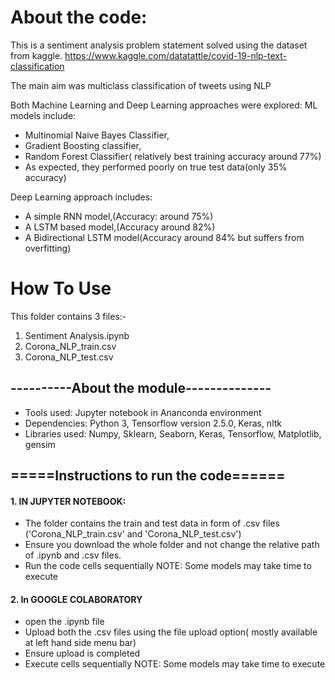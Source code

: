 
# About the code: 

This is a sentiment analysis problem statement solved using the dataset from kaggle.
https://www.kaggle.com/datatattle/covid-19-nlp-text-classification


The main aim was multiclass classification of tweets using NLP

Both Machine Learning and Deep Learning approaches were explored:
ML models include:
- Multinomial Naive Bayes Classifier, 
- Gradient Boosting classifier,
- Random Forest Classifier( relatively best training accuracy around 77%)
- As expected, they performed poorly on true test data(only 35% accuracy)

Deep Learning approach includes:
- A simple RNN model,(Accuracy: around 75%)
- A LSTM based model,(Accuracy around 82%)
- A Bidirectional LSTM model(Accuracy around 84% but suffers from overfitting)

# How To Use

This folder contains 3 files:-
1. Sentiment Analysis.ipynb
2. Corona_NLP_train.csv 
3. Corona_NLP_test.csv


## ----------About the module--------------

- Tools used: Jupyter notebook in Ananconda environment
- Dependencies: Python 3, Tensorflow version 2.5.0, Keras, nltk
- Libraries used: Numpy, Sklearn, Seaborn, Keras, Tensorflow, Matplotlib, gensim

## =====Instructions to run the code======

#### 1. IN JUPYTER NOTEBOOK:
- The folder contains the train and test data in form of .csv files ('Corona_NLP_train.csv' and 'Corona_NLP_test.csv')
- Ensure you download the whole folder and not change the relative path of .ipynb and .csv files.
- Run the code cells sequentially 
NOTE: Some models may take time to execute

#### 2. In GOOGLE COLABORATORY
- open the .ipynb file
- Upload both the .csv files using the file upload option( mostly available at left hand side menu bar)
- Ensure upload is completed
- Execute cells sequentially
NOTE: Some models may take time to execute





